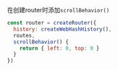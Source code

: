 在创建router时添加`scrollBehavior()`

```js
const router = createRouter({
  history: createWebHashHistory(),
  routes,
  scrollBehavior() {
    return { left: 0, top: 0 }
  }
})
```



